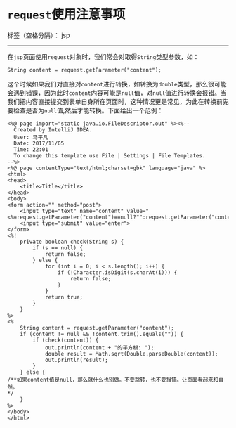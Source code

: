 ﻿#  `request`使用注意事项

标签（空格分隔）： jsp

---

在`jsp`页面使用`request`对象时，我们常会对取得`String`类型参数，如：
```
String content = request.getParameter("content");
```
这个时候如果我们对直接对`content`进行转换，如转换为`double`类型，那么很可能会遇到错误，因为此时`content`内容可能是`null`值，对`null`值进行转换会报错。当我们把内容直接提交到表单自身所在页面时，这种情况更是常见，为此在转换前先要检查是否为`null`值,然后才能转换。下面给出一个范例：
```
<%@ page import="static java.io.FileDescriptor.out" %><%--
  Created by IntelliJ IDEA.
  User: 马平凡
  Date: 2017/11/05
  Time: 22:01
  To change this template use File | Settings | File Templates.
--%>
<%@ page contentType="text/html;charset=gbk" language="java" %>
<html>
<head>
    <title>Title</title>
</head>
<body>
<form action="" method="post">
    <input type="text" name="content" value="<%=request.getParameter("content")==null?"":request.getParameter("content")%>">
    <input type="submit" value="enter">
</form>
<%!
    private boolean check(String s) {
        if (s == null) {
            return false;
        } else {
            for (int i = 0; i < s.length(); i++) {
                if (!Character.isDigit(s.charAt(i))) {
                    return false;
                }
            }
            return true;
        }
    }
%>
<%
    String content = request.getParameter("content");
    if (content != null && !content.trim().equals("")) {
        if (check(content)) {
            out.println(content + "的平方根: ");
            double result = Math.sqrt(Double.parseDouble(content));
            out.println(result);
        }
    } else {
/**如果content值是null，那么就什么也别做。不要跳转，也不要报错。让页面看起来和自然。
*/
    }
%>
</body>
</html>

```




